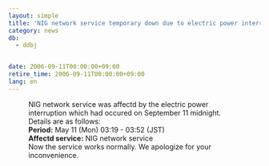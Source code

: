 ```yaml
---
layout: simple
title: 'NIG network service temporary down due to electric power interruption'
category: news
db:
  - ddbj


date: 2006-09-11T00:00:00+09:00
retire_time: 2006-09-11T00:00:00+09:00
lang: en
---
```


<html>
<dd>NIG network service was affectd by the electric power<br> interruption which had occured on September 11 midnight.<br> Details are as follows:
<dd><b>Period:</b> May 11 (Mon) 03:19 - 03:52 (JST)<br><b>Affectd service:</b> NIG network service
<dd>Now the service works normally. We apologize for your inconvenience.</dd>
</dd>
</dd>
</html>
